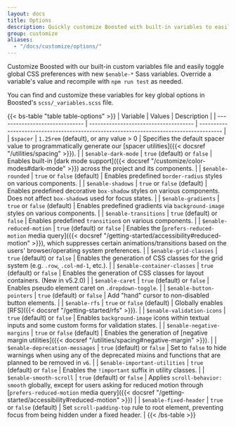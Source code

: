 ```yaml
---
layout: docs
title: Options
description: Quickly customize Boosted with built-in variables to easily toggle global CSS preferences for controlling style and behavior.
group: customize
aliases:
  - "/docs/customize/options/"
---
```


Customize Boosted with our built-in custom variables file and easily toggle global CSS preferences with new `$enable-*` Sass variables. Override a variable's value and recompile with `npm run test` as needed.

You can find and customize these variables for key global options in Boosted's `scss/_variables.scss` file.

{{< bs-table "table table-options" >}}
| Variable                       | Values                                | Description                                                                            |
| ------------------------------ | ------------------------------------- | -------------------------------------------------------------------------------------- |
| `$spacer`                      | `1.25rem` (default), or any value > 0 | Specifies the default spacer value to programmatically generate our [spacer utilities]({{< docsref "/utilities/spacing" >}}). |
| `$enable-dark-mode`            | `true` (default) or `false`           | Enables built-in [dark mode support]({{< docsref "/customize/color-modes#dark-mode" >}}) across the project and its components. |
| `$enable-rounded`              | `true` or `false` (default)           | Enables predefined `border-radius` styles on various components. |
| `$enable-shadows`              | `true` or `false` (default)           | Enables predefined decorative `box-shadow` styles on various components. Does not affect `box-shadow`s used for focus states. |
| `$enable-gradients`            | `true` or `false` (default)           | Enables predefined gradients via `background-image` styles on various components. |
| `$enable-transitions`          | `true` (default) or `false`           | Enables predefined `transition`s on various components. |
| `$enable-reduced-motion`       | `true` (default) or `false`           | Enables the [`prefers-reduced-motion` media query]({{< docsref "/getting-started/accessibility#reduced-motion" >}}), which suppresses certain animations/transitions based on the users' browser/operating system preferences. |
| `$enable-grid-classes`         | `true` (default) or `false`           | Enables the generation of CSS classes for the grid system (e.g. `.row`, `.col-md-1`, etc.). |
| `$enable-container-classes`    | `true` (default) or `false`           | Enables the generation of CSS classes for layout containers. (New in v5.2.0) |
| `$enable-caret`                | `true` (default) or `false`           | Enables pseudo element caret on `.dropdown-toggle`. |
| `$enable-button-pointers`      | `true` (default) or `false`           | Add "hand" cursor to non-disabled button elements. |
| `$enable-rfs`                  | `true` or `false` (default)           | Globally enables [RFS]({{< docsref "/getting-started/rfs" >}}). |
| `$enable-validation-icons`     | `true` (default) or `false`           | Enables `background-image` icons within textual inputs and some custom forms for validation states. |
| `$enable-negative-margins`     | `true` or `false` (default)           | Enables the generation of [negative margin utilities]({{< docsref "/utilities/spacing#negative-margin" >}}). |
| `$enable-deprecation-messages` | `true` (default) or `false`           | Set to `false` to hide warnings when using any of the deprecated mixins and functions that are planned to be removed in `v6`. |
| `$enable-important-utilities`  | `true` (default) or `false`           | Enables the `!important` suffix in utility classes. |
| `$enable-smooth-scroll`        | `true` (default) or `false`           | Applies `scroll-behavior: smooth` globally, except for users asking for reduced motion through [`prefers-reduced-motion` media query]({{< docsref "/getting-started/accessibility#reduced-motion" >}}) |
| `$enable-fixed-header`         | `true` or `false` (default)           | Set `scroll-padding-top` rule to root element, preventing focus from being hidden under a fixed header. |
{{< /bs-table >}}
